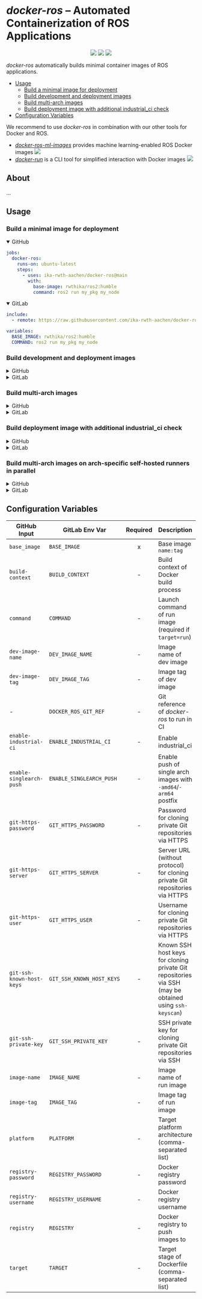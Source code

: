 # *docker-ros* – Automated Containerization of ROS Applications

<p align="center">
  <img src="https://img.shields.io/github/v/release/ika-rwth-aachen/docker-ros"/></a>
  <img src="https://img.shields.io/github/license/ika-rwth-aachen/docker-ros"/>
  <a href="https://github.com/ika-rwth-aachen/docker-ros/actions/workflows/gitlab.yml"><img src="https://github.com/ika-rwth-aachen/docker-ros/actions/workflows/gitlab.yml/badge.svg"/></a>
</p>

*docker-ros* automatically builds minimal container images of ROS applications.

- [Usage](#usage)
  - [Build a minimal image for deployment](#build-a-minimal-image-for-deployment)
  - [Build development and deployment images](#build-development-and-deployment-images)
  - [Build multi-arch images](#build-multi-arch-images)
  - [Build deployment image with additional industrial\_ci check](#build-deployment-image-with-additional-industrial_ci-check)
- [Configuration Variables](#configuration-variables)

We recommend to use *docker-ros* in combination with our other tools for Docker and ROS.
- [*docker-ros-ml-images*](https://github.com/ika-rwth-aachen/docker-ros-ml-images) provides machine learning-enabled ROS Docker images <a href="https://github.com/ika-rwth-aachen/docker-ros-ml-images"><img src="https://img.shields.io/github/stars/ika-rwth-aachen/docker-ros-ml-images?style=social"/></a>
- [*docker-run*](https://github.com/ika-rwth-aachen/docker-run) is a CLI tool for simplified interaction with Docker images <a href="https://github.com/ika-rwth-aachen/docker-run"><img src="https://img.shields.io/github/stars/ika-rwth-aachen/docker-run?style=social"/></a>


## About

...


## Usage

### Build a minimal image for deployment

<details open><summary>GitHub</summary>

```yml
jobs:
  docker-ros:
    runs-on: ubuntu-latest
    steps:
      - uses: ika-rwth-aachen/docker-ros@main
        with:
          base-image: rwthika/ros2:humble
          command: ros2 run my_pkg my_node
```

</details>

<details open><summary>GitLab</summary>

```yml
include:
  - remote: https://raw.githubusercontent.com/ika-rwth-aachen/docker-ros/main/templates/.gitlab-ci.template.yml

variables:
  BASE_IMAGE: rwthika/ros2:humble
  COMMAND: ros2 run my_pkg my_node
```

</details>

### Build development and deployment images

<details><summary>GitHub</summary>

```yml
jobs:
  docker-ros:
    runs-on: ubuntu-latest
    steps:
      - uses: ika-rwth-aachen/docker-ros@main
        with:
          base-image: rwthika/ros2:humble
          command: ros2 run my_pkg my_node
          target: dev,run
```

</details>

<details><summary>GitLab</summary>

```yml
include:
  - remote: https://raw.githubusercontent.com/ika-rwth-aachen/docker-ros/main/templates/.gitlab-ci.template.yml

variables:
  BASE_IMAGE: rwthika/ros2:humble
  COMMAND: ros2 run my_pkg my_node
  TARGET: dev,run
```

</details>

### Build multi-arch images

<details><summary>GitHub</summary>

```yml
jobs:
  docker-ros:
    runs-on: ubuntu-latest
    steps:
      - uses: ika-rwth-aachen/docker-ros@main
        with:
          base-image: rwthika/ros2:humble
          command: ros2 run my_pkg my_node
          target: dev,run
          platform: amd64,arm64
```

</details>

<details><summary>GitLab</summary>

```yml
include:
  - remote: https://raw.githubusercontent.com/ika-rwth-aachen/docker-ros/main/templates/.gitlab-ci.template.yml

variables:
  BASE_IMAGE: rwthika/ros2:humble
  COMMAND: ros2 run my_pkg my_node
  TARGET: dev,run
  PLATFORM: amd64,arm64
```

</details>

### Build deployment image with additional industrial_ci check

<details><summary>GitHub</summary>

```yml
jobs:
  docker-ros:
    runs-on: ubuntu-latest
    steps:
      - uses: ika-rwth-aachen/docker-ros@main
        with:
          base-image: rwthika/ros2:humble
          command: ros2 run my_pkg my_node
          enable-industrial-ci: 'true'
```

</details>

<details><summary>GitLab</summary>

```yml
include:
  - remote: https://raw.githubusercontent.com/ika-rwth-aachen/docker-ros/main/templates/.gitlab-ci.template.yml

variables:
  BASE_IMAGE: rwthika/ros2:humble
  COMMAND: ros2 run my_pkg my_node
  ENABLE_INDUSTRIAL_CI: 'true'
```

</details>

### Build multi-arch images on arch-specific self-hosted runners in parallel

<details><summary>GitHub</summary>

```yml
jobs:
  docker-ros:
    strategy:
      matrix:
        target: [dev, run]
        platform: [amd64, arm64]  
    runs-on: [self-hosted, "${{ matrix.platform }}"]
    steps:
      - uses: ika-rwth-aachen/docker-ros@main
        with:
          base-image: rwthika/ros2:humble
          command: ros2 run my_pkg my_node
          target: ${{ matrix.target }}
          platform: ${{ matrix.platform }}
          enable-singlearch-push: true
      # TODO: manifest
```

</details>

<details><summary>GitLab</summary>

```yml
# TODO
```

</details>

## Configuration Variables

| GitHub Input | GitLab Env Var | Required | Description | Default GitHub | Default GitLab | Allow. Values |
| --- | --- | :---: | --- | :---: | :---: | :---: |
| `base_image` | `BASE_IMAGE` | x | Base image `name:tag` | - | - | - |
| `build-context` | `BUILD_CONTEXT` | - | Build context of Docker build process | `${{ github.workspace }}` | `.` | - |
| `command` | `COMMAND` | - | Launch command of run image (required if `target=run`) | - | - | - |
| `dev-image-name` | `DEV_IMAGE_NAME` | - | Image name of dev image |  |  | - |
| `dev-image-tag` | `DEV_IMAGE_TAG` | - | Image tag of dev image | `<IMAGE_NAME>` | `"<IMAGE_TAG>-dev` | - |
| - | `DOCKER_ROS_GIT_REF` | - | Git reference of *docker-ros* to run in CI | - | `main` | - |
| `enable-industrial-ci` | `ENABLE_INDUSTRIAL_CI` | - | Enable industrial_ci | `false` | `false` | `true`, `false` |
| `enable-singlearch-push` | `ENABLE_SINGLEARCH_PUSH` | - | Enable push of single arch images with `-amd64`/`-arm64` postfix | `false` | `false` | `true`, `false` |
| `git-https-password` | `GIT_HTTPS_PASSWORD` | - | Password for cloning private Git repositories via HTTPS | `${{ github.token }}` | `$CI_JOB_TOKEN` | - |
| `git-https-server` | `GIT_HTTPS_SERVER` | - | Server URL (without protocol) for cloning private Git repositories via HTTPS | `github.com` | `$CI_SERVER_HOST:$CI_SERVER_PORT` | - |
| `git-https-user` | `GIT_HTTPS_USER` | - | Username for cloning private Git repositories via HTTPS | `${{ github.actor }}` | `gitlab-ci-token` |  |
| `git-ssh-known-host-keys` | `GIT_SSH_KNOWN_HOST_KEYS` | - | Known SSH host keys for cloning private Git repositories via SSH (may be obtained using `ssh-keyscan`) | - | - | - |
| `git-ssh-private-key` | `GIT_SSH_PRIVATE_KEY` | - | SSH private key for cloning private Git repositories via SSH | - | - | - |
| `image-name` | `IMAGE_NAME` | - | Image name of run image | `ghcr.io/${{ github.repository }}` | `$CI_REGISTRY_IMAGE` | - |
| `image-tag` | `IMAGE_TAG` | - | Image tag of run image | `latest` | `latest` | - |
| `platform` | `PLATFORM` | - | Target platform architecture (comma-separated list) | runner architecture | runner architecture | `amd64`, `arm64` |
| `registry-password` | `REGISTRY_PASSWORD` | - | Docker registry password | `${{ github.token }}` | `$CI_REGISTRY_PASSWORD` | - |
| `registry-username` | `REGISTRY_USERNAME` | - | Docker registry username | `${{ github.actor }}` | `$CI_REGISTRY_USER` | - |
| `registry` | `REGISTRY` | - | Docker registry to push images to | `ghcr.io` | `$CI_REGISTRY` | - |
| `target` | `TARGET` | - | Target stage of Dockerfile (comma-separated list) | `run` | `run` | `dev`, `run`, `dev,run` |
